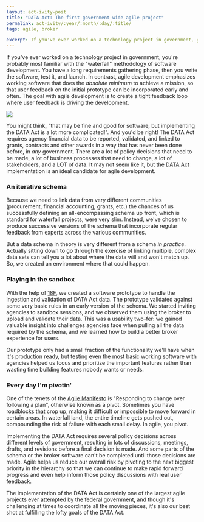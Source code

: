 ```yaml
---
layout: act-ivity-post
title: "DATA Act: The first government-wide agile project"
permalink: act-ivity/:year/:month/:day/:title/
tags: agile, broker

excerpt: If you've ever worked on a technology project in government, you're probably most familiar with the "waterfall" methodology of software development. You have a long requirements gathering phase, then you write the software, test it, and launch. In contrast, agile development emphasizes working software that does the absolute minimum to achieve a mission, so that user feedback on the initial prototype can be incorporated early and often. The goal with agile development is to create a tight feedback loop where user feedback is driving the development.
---
```


If you've ever worked on a technology project in government, you're probably most familiar with the "waterfall" methodology of software development. You have a long requirements gathering phase, then you write the software, test it, and launch. In contrast, agile development emphasizes working software that does the _absolute minimum_ to achieve a mission, so that user feedback on the initial prototype can be incorporated early and often. The goal with agile development is to create a tight feedback loop where user feedback is driving the development.

<img src="{{site.baseurl}}/assets/graphics/learn-test-make.svg" class="learn-test-make" />

You might think, "that may be fine and good for software, but implementing the DATA Act is a lot more complicated!". And you'd be right! The DATA Act requires agency financial data to be reported, validated, and linked to grants, contracts and other awards in a way that has never been done before, in _any_ government. There are a lot of policy decisions that need to be made, a lot of business processes that need to change, a lot of stakeholders, and a LOT of data. It may not seem like it, but the DATA Act implementation is an ideal candidate for agile development.

### An iterative schema

Because we need to link data from very different communities (procurement, financial accounting, grants, etc.) the chances of us successfully defining an all-encompassing schema up front, which is standard for waterfall projects, were very slim. Instead, we've chosen to produce successive versions of the schema that incorporate regular feedback from experts across the various communities. 

But a data schema in theory is very different from a schema _in practice_. Actually sitting down to go through the exercise of linking multiple, complex data sets can tell you a lot about where the data will and won't match up. So, we created an environment where that could happen.

### Playing in the sandbox

With the help of [18F](https://18f.gsa.gov), we created a software prototype to handle the ingestion and validation of DATA Act data. The prototype validated against some very basic rules in an early version of the schema. We started inviting agencies to sandbox sessions, and we observed them using the broker to upload and validate their data. This was a usability two-fer: we gained valuable insight into challenges agencies face when pulling all the data required by the schema, and we learned how to build a better broker experience for users. 

Our prototype only had a small fraction of the functionality we'll have when it's production ready, but testing even the most basic working software with agencies helped us focus and prioritize the important features rather than wasting time building features nobody wants or needs. 

### Every day I'm pivotin'

One of the tenets of the [Agile Manifesto](http://www.agilemanifesto.org/) is "Responding to change over following a plan", otherwise known as a pivot. Sometimes you have roadblocks that crop up, making it difficult or impossible to move forward in certain areas. In waterfall land, the entire timeline gets pushed out, compounding the risk of failure with each small delay. In agile, you pivot.

Implementing the DATA Act requires several policy decisions across different levels of government, resulting in lots of discussions, meetings, drafts, and revisions before a final decision is made. And some parts of the schema or the broker software can't be completed until those decisions are made. Agile helps us reduce our overall risk by pivoting to the next biggest priority in the hierarchy so that we can continue to make rapid forward progress and even help inform those policy discussions with real user feedback. 

The implementation of the DATA Act is certainly one of the largest agile projects ever attempted by the federal government,  and though it's challenging at times to coordinate all the moving pieces, it's also our best shot at fulfilling the lofty goals of the DATA Act.


